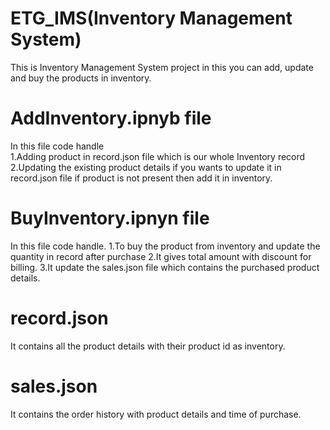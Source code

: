 # ETG_IMS(Inventory Management System)
This is Inventory Management System project in this you can add, update and buy the products in inventory. 

# AddInventory.ipnyb file
In this file code handle  
1.Adding product in record.json file which is our whole Inventory record
2.Updating the existing product details if you wants to update it in record.json file if product is not present then add it in inventory.

# BuyInventory.ipnyn file
In this file code handle.
1.To buy the product from inventory and update the quantity in record after purchase
2.It gives total amount with discount for billing. 
3.It update the sales.json file which contains the purchased product details.

# record.json
It contains all the product details with their product id as inventory.

# sales.json
It contains the order history with product details and time of purchase.
